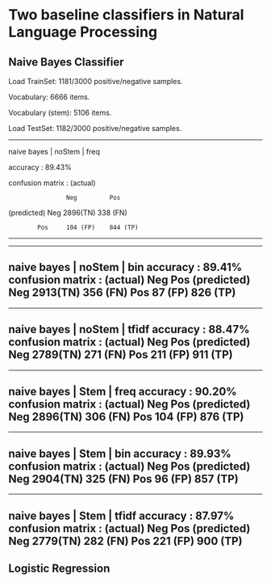 # Two baseline classifiers in Natural Language Processing

## Naive Bayes Classifier

Load TrainSet: 1181/3000 positive/negative samples.

Vocabulary: 6666 items.

Vocabulary (stem): 5106 items.

Load TestSet: 1182/3000 positive/negative samples.

-------------------------------------------
naive bayes | noStem | freq

accuracy : 89.43%

confusion matrix :      (actual)

                    Neg         Pos
                    
(predicted) Neg     2896(TN)    338 (FN)

            Pos     104 (FP)    844 (TP)
-------------------------------------------
-------------------------------------------
naive bayes | noStem | bin
accuracy : 89.41%
confusion matrix :      (actual)
                    Neg         Pos
(predicted) Neg     2913(TN)    356 (FN)
            Pos     87  (FP)    826 (TP)
-------------------------------------------
-------------------------------------------
naive bayes | noStem | tfidf
accuracy : 88.47%
confusion matrix :      (actual)
                    Neg         Pos
(predicted) Neg     2789(TN)    271 (FN)
            Pos     211 (FP)    911 (TP)
-------------------------------------------
-------------------------------------------
naive bayes | Stem | freq
accuracy : 90.20%
confusion matrix :      (actual)
                    Neg         Pos
(predicted) Neg     2896(TN)    306 (FN)
            Pos     104 (FP)    876 (TP)
-------------------------------------------
-------------------------------------------
naive bayes | Stem | bin
accuracy : 89.93%
confusion matrix :      (actual)
                    Neg         Pos
(predicted) Neg     2904(TN)    325 (FN)
            Pos     96  (FP)    857 (TP)
-------------------------------------------
-------------------------------------------
naive bayes | Stem | tfidf
accuracy : 87.97%
confusion matrix :      (actual)
                    Neg         Pos
(predicted) Neg     2779(TN)    282 (FN)
            Pos     221 (FP)    900 (TP)
-------------------------------------------

## Logistic Regression

